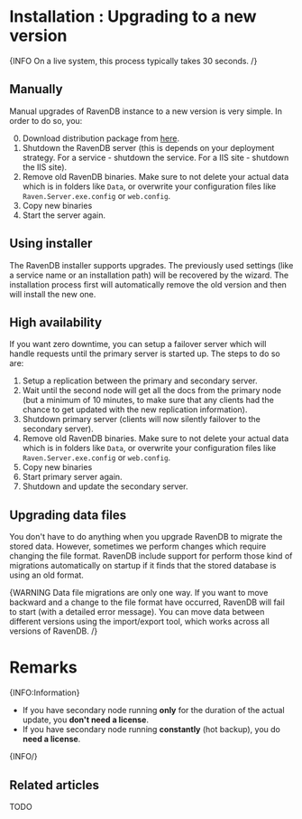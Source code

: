 # Installation : Upgrading to a new version

{INFO On a live system, this process typically takes 30 seconds. /}

## Manually

Manual upgrades of RavenDB instance to a new version is very simple. In order to do so, you:

0. Download distribution package from [here](http://ravendb.net/download).
1. Shutdown the RavenDB server (this is depends on your deployment strategy. For a service - shutdown the service. For a IIS site - shutdown the IIS site).
2. Remove old RavenDB binaries. Make sure to not delete your actual data which is in folders like `Data`, or overwrite your configuration files like `Raven.Server.exe.config` or `web.config`.
3. Copy new binaries 
4. Start the server again.

## Using installer

The RavenDB installer supports upgrades. The previously used settings (like a service name or an installation path) will be recovered by the wizard. The installation process first will automatically remove the old version and then will install the new one.

## High availability

If you want zero downtime, you can setup a failover server which will handle requests until the primary server is started up. The steps to do so are:

1. Setup a replication between the primary and secondary server.
2. Wait until the second node will get all the docs from the primary node (but a minimum of 10 minutes, to make sure that any clients had the chance to get updated with the new replication information).
3. Shutdown primary server (clients will now silently failover to the secondary server).
4. Remove old RavenDB binaries. Make sure to not delete your actual data which is in folders like `Data`, or overwrite your configuration files like `Raven.Server.exe.config` or `web.config`.
5. Copy new binaries
6. Start primary server again.
7. Shutdown and update the secondary server.

## Upgrading data files

You don't have to do anything when you upgrade RavenDB to migrate the stored data. However, sometimes we perform changes which require changing the file format. RavenDB include support for perform those kind of migrations automatically on startup if it finds that the stored database is using an old format.

{WARNING Data file migrations are only one way. If you want to move backward and a change to the file format have occurred, RavenDB will fail to start (with a detailed error message). You can move data between different versions using the import/export tool, which works across all versions of RavenDB. /}

# Remarks

{INFO:Information}

- If you have secondary node running **only** for the duration of the actual update, you **don't need a license**.
- If you have secondary node running **constantly** (hot backup), you do **need a license**.

{INFO/}

## Related articles

TODO